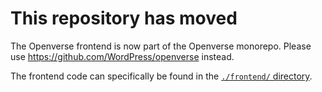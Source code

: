 # This repository has moved

The Openverse frontend is now part of the Openverse monorepo. Please use https://github.com/WordPress/openverse instead. 

The frontend code can specifically be found in the [`./frontend/` directory](https://github.com/WordPress/openverse/tree/main/frontend).
